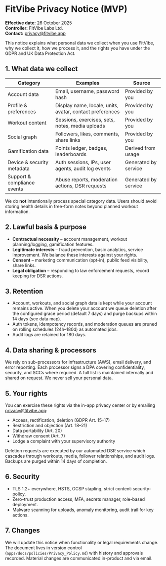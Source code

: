 # FitVibe Privacy Notice (MVP)

**Effective date:** 26 October 2025  
**Controller:** FitVibe Labs Ltd.  
**Contact:** privacy@fitvibe.app

This notice explains what personal data we collect when you use FitVibe, why we
collect it, how we process it, and the rights you have under the GDPR and UK
Data Protection Act.

## 1. What data we collect

| Category                     | Examples                                                       | Source                |
| ---------------------------- | -------------------------------------------------------------- | --------------------- |
| Account data                 | Email, username, password hash                                 | Provided by you       |
| Profile & preferences        | Display name, locale, units, avatar, contact preferences       | Provided by you       |
| Workout content              | Sessions, exercises, sets, notes, media uploads                | Provided by you       |
| Social graph                 | Followers, likes, comments, share links                        | Provided by you       |
| Gamification data            | Points ledger, badges, leaderboards                            | Derived from usage    |
| Device & security metadata   | Auth sessions, IPs, user agents, audit log events              | Generated by service  |
| Support & compliance events  | Abuse reports, moderation actions, DSR requests                | Generated by service  |

We do **not** intentionally process special category data. Users should avoid
storing health details in free-form notes beyond planned workout information.

## 2. Lawful basis & purpose

- **Contractual necessity** – account management, workout planning/logging,
  gamification features.
- **Legitimate interests** – fraud prevention, basic analytics, service
  improvement. We balance these interests against your rights.
- **Consent** – marketing communication (opt-in), public feed visibility, share
  links.
- **Legal obligation** – responding to law enforcement requests, record keeping
  for DSR actions.

## 3. Retention

- Account, workouts, and social graph data is kept while your account remains
  active. When you delete your account we queue deletion after the configured
  grace period (default 7 days) and purge backups within 14 days (see data map).
- Auth tokens, idempotency records, and moderation queues are pruned on rolling
  schedules (24h–180d) as automated jobs.
- Audit logs are retained for 180 days.

## 4. Data sharing & processors

We rely on sub-processors for infrastructure (AWS), email delivery, and error
reporting. Each processor signs a DPA covering confidentiality, security, and
SCCs where required. A full list is maintained internally and shared on request.
We never sell your personal data.

## 5. Your rights

You can exercise these rights via the in-app privacy center or by emailing
privacy@fitvibe.app:

- Access, rectification, deletion (GDPR Art. 15–17)
- Restriction and objection (Art. 18–21)
- Data portability (Art. 20)
- Withdraw consent (Art. 7)
- Lodge a complaint with your supervisory authority

Deletion requests are executed by our automated DSR service which cascades
through workouts, media, follower relationships, and audit logs. Backups are
purged within 14 days of completion.

## 6. Security

- TLS 1.2+ everywhere, HSTS, OCSP stapling, strict content-security-policy.
- Zero-trust production access, MFA, secrets manager, role-based deployment.
- Malware scanning for uploads, anomaly monitoring, audit trail for key actions.

## 7. Changes

We will update this notice when functionality or legal requirements change. The
document lives in version control (`apps/docs/policies/Privacy_Policy.md`) with
history and approvals recorded. Material changes are communicated in-product
and via email.
